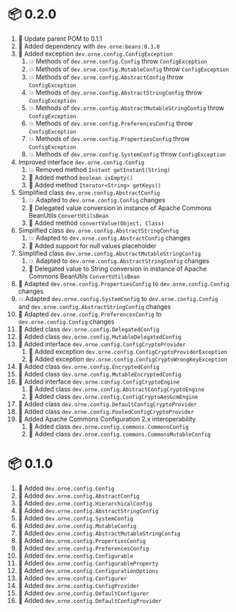 # :package: 0.2.0

01. :wrench: Update parent POM to 0.1.1
01. :wrench: Added dependency with `dev.orne:beans:0.3.0`
01. :gift: Added exception `dev.orne.config.ConfigException`
    01. :boom: Methods of `dev.orne.config.Config` throw `ConfigException`
    01. :boom: Methods of `dev.orne.config.MutableConfig` throw `ConfigException`
    01. :boom: Methods of `dev.orne.config.AbstractConfig` throw `ConfigException`
    01. :boom: Methods of `dev.orne.config.AbstractStringConfig` throw `ConfigException`
    01. :boom: Methods of `dev.orne.config.AbstractMutableStringConfig` throw `ConfigException`
    01. :boom: Methods of `dev.orne.config.PreferencesConfig` throw `ConfigException`
    01. :boom: Methods of `dev.orne.config.PropertiesConfig` throw `ConfigException`
    01. :boom: Methods of `dev.orne.config.SystemConfig` throw `ConfigException`
01. Improved interface `dev.orne.config.Config`
    01. :boom: Removed method `Instant getInstant(String)`
    01. :gift: Added method `boolean isEmpty()`
    01. :gift: Added method `Iterator<String> getKeys()`
01. Simplified class  `dev.orne.config.AbstractConfig`
    01. :boom: Adapted to `dev.orne.config.Config` changes
    01. :gift: Delegated value conversion in instance of Apache Commons BeanUtils `ConvertUtilsBean`
    01. :gift: Added method `convertValue(Object, Class)`
01. Simplified class `dev.orne.config.AbstractStringConfig`
    01. :boom: Adapted to `dev.orne.config.AbstractConfig` changes
    01. :gift: Added support for null values placeholder
01. Simplified class `dev.orne.config.AbstractMutableStringConfig`
    01. :boom: Adapted to `dev.orne.config.AbstractStringConfig` changes
    01. :gift: Delegated value to String conversion in instance of Apache Commons BeanUtils `ConvertUtilsBean`
01. :gift: Adapted `dev.orne.config.PropertiesConfig` to `dev.orne.config.Config` changes
01. :boom: Adapted `dev.orne.config.SystemConfig` to `dev.orne.config.Config` and `dev.orne.config.AbstractStringConfig` changes
01. :gift: Adapted `dev.orne.config.PreferencesConfig` to `dev.orne.config.Config` changes
01. :gift: Added class `dev.orne.config.DelegatedConfig`
01. :gift: Added class `dev.orne.config.MutableDelegatedConfig`
01. :gift: Added interface `dev.orne.config.ConfigCryptoProvider`
    01. :gift: Added exception `dev.orne.config.ConfigCryptoProviderException`
    01. :gift: Added exception `dev.orne.config.ConfigCryptoWrongKeyException`
01. :gift: Added class `dev.orne.config.EncryptedConfig`
01. :gift: Added class `dev.orne.config.MutableEncryptedConfig`
01. :gift: Added interface `dev.orne.config.ConfigCryptoEngine`
    01. :gift: Added class `dev.orne.config.AbstractConfigCryptoEngine`
    01. :gift: Added class `dev.orne.config.ConfigCryptoAesGcmEngine`
01. :gift: Added class `dev.orne.config.DefaultConfigCryptoProvider`
01. :gift: Added class `dev.orne.config.PooledConfigCryptoProvider`
01. :gift: Added Apache Commons Configuration 2.x interoperability
    01. :gift: Added class `dev.orne.config.commons.CommonsConfig`
    01. :gift: Added class `dev.orne.config.commons.CommonsMutableConfig`

# :package: 0.1.0

01. :gift: Added `dev.orne.config.Config`
01. :gift: Added `dev.orne.config.AbstractConfig`
01. :gift: Added `dev.orne.config.HierarchicalConfig`
01. :gift: Added `dev.orne.config.AbstractStringConfig`
01. :gift: Added `dev.orne.config.SystemConfig`
01. :gift: Added `dev.orne.config.MutableConfig`
01. :gift: Added `dev.orne.config.AbstractMutableStringConfig`
01. :gift: Added `dev.orne.config.PropertiesConfig`
01. :gift: Added `dev.orne.config.PreferencesConfig`
01. :gift: Added `dev.orne.config.Configurable`
01. :gift: Added `dev.orne.config.ConfigurableProperty`
01. :gift: Added `dev.orne.config.ConfigurationOptions`
01. :gift: Added `dev.orne.config.Configurer`
01. :gift: Added `dev.orne.config.ConfigProvider`
01. :gift: Added `dev.orne.config.DefaultConfigurer`
01. :gift: Added `dev.orne.config.DefaultConfigProvider`
